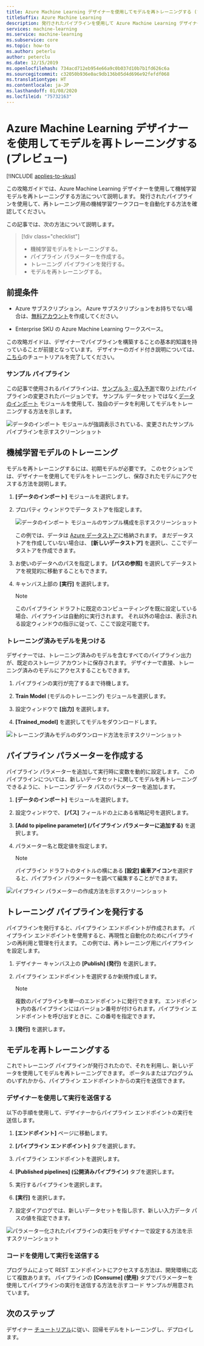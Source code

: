 ```yaml
---
title: Azure Machine Learning デザイナーを使用してモデルを再トレーニングする (プレビュー)
titleSuffix: Azure Machine Learning
description: 発行されたパイプラインを使用して Azure Machine Learning デザイナー (プレビュー) でモデルを再トレーニングする方法について説明します。
services: machine-learning
ms.service: machine-learning
ms.subservice: core
ms.topic: how-to
ms.author: peterlu
author: peterclu
ms.date: 12/15/2019
ms.openlocfilehash: 734acd712eb954e66a9c0b037d10b7b1fd626c6a
ms.sourcegitcommit: c32050b936e0ac9db136b05d4d696e92fefdf068
ms.translationtype: HT
ms.contentlocale: ja-JP
ms.lasthandoff: 01/08/2020
ms.locfileid: "75732163"
---
```

# <a name="retrain-models-with-azure-machine-learning-designer-preview"></a>Azure Machine Learning デザイナーを使用してモデルを再トレーニングする (プレビュー)
[!INCLUDE [applies-to-skus](../../includes/aml-applies-to-basic-enterprise-sku.md)]

この攻略ガイドでは、Azure Machine Learning デザイナーを使用して機械学習モデルを再トレーニングする方法について説明します。 発行されたパイプラインを使用して、再トレーニング用の機械学習ワークフローを自動化する方法を確認してください。

この記事では、次の方法について説明します。

> [!div class="checklist"]
> * 機械学習モデルをトレーニングする。
> * パイプライン パラメーターを作成する。
> * トレーニング パイプラインを発行する。
> * モデルを再トレーニングする。

## <a name="prerequisites"></a>前提条件

* Azure サブスクリプション。 Azure サブスクリプションをお持ちでない場合は、[無料アカウント](https://aka.ms/AMLFree)を作成してください。

* Enterprise SKU の Azure Machine Learning ワークスペース。

この攻略ガイドは、デザイナーでパイプラインを構築することの基本的知識を持っていることが前提となっています。 デザイナーのガイド付き説明については、[こちら](tutorial-designer-automobile-price-train-score.md)のチュートリアルを完了してください。 

### <a name="sample-pipeline"></a>サンプル パイプライン

この記事で使用されるパイプラインは、[サンプル 3 - 収入予測](how-to-designer-sample-classification-predict-income.md)で取り上げたパイプラインの変更されたバージョンです。 サンプル データセットではなく[データのインポート](algorithm-module-reference/import-data.md) モジュールを使用して、独自のデータを利用してモデルをトレーニングする方法を示します。

![データのインポート モジュールが強調表示されている、変更されたサンプル パイプラインを示すスクリーンショット](./media/how-to-retrain-designer/modified-sample-pipeline.png)

## <a name="train-a-machine-learning-model"></a>機械学習モデルのトレーニング

モデルを再トレーニングするには、初期モデルが必要です。 このセクションでは、デザイナーを使用してモデルをトレーニングし、保存されたモデルにアクセスする方法を説明します。

1. **[データのインポート]** モジュールを選択します。
1. プロパティ ウィンドウでデータ ストアを指定します。

    ![データのインポート モジュールのサンプル構成を示すスクリーンショット](./media/how-to-retrain-designer/import-data-settings.png)

    この例では、データは [Azure データストア](how-to-access-data.md)に格納されます。 まだデータストアを作成していない場合は、 **[新しいデータストア]** を選択し、ここでデータストアを作成できます。

1. お使いのデータへのパスを指定します。 **[パスの参照]** を選択してデータストアを視覚的に移動することもできます。 

1. キャンバス上部の **[実行]** を選択します。
    
    > [!NOTE]
    > このパイプライン ドラフトに既定のコンピューティングを既に設定している場合、パイプラインは自動的に実行されます。 それ以外の場合は、表示される設定ウィンドウの指示に従って、ここで設定可能です。

### <a name="locate-your-trained-model"></a>トレーニング済みモデルを見つける

デザイナーでは、トレーニング済みのモデルを含むすべてのパイプライン出力が、既定のストレージ アカウントに保存されます。 デザイナーで直接、トレーニング済みのモデルにアクセスすることもできます。

1. パイプラインの実行が完了するまで待機します。

1. **Train Model** (モデルのトレーニング) モジュールを選択します。

1. 設定ウィンドウで **[出力]** を選択します。

1. **[Trained_model]** を選択してモデルをダウンロードします。

![トレーニング済みモデルのダウンロード方法を示すスクリーンショット](./media/how-to-retrain-designer/download-model.png)

## <a name="create-a-pipeline-parameter"></a>パイプライン パラメーターを作成する

パイプライン パラメーターを追加して実行時に変数を動的に設定します。 このパイプラインについては、新しいデータセットに関してモデルを再トレーニングできるように、トレーニング データ パスのパラメーターを追加します。

1. **[データのインポート]** モジュールを選択します。
1. 設定ウィンドウで、 **[パス]** フィールドの上にある省略記号を選択します。
1. **[Add to pipeline parameter] (パイプライン パラメーターに追加する)** を選択します。
1. パラメーター名と既定値を指定します。

    > [!NOTE]
    > パイプライン ドラフトのタイトルの横にある **[設定] 歯車アイコン**を選択すると、パイプライン パラメーターを調べて編集することができます。 

![パイプライン パラメーターの作成方法を示すスクリーンショット](media/how-to-retrain-designer/add-pipeline-parameter.png)

## <a name="publish-a-training-pipeline"></a>トレーニング パイプラインを発行する

パイプラインを発行すると、パイプライン エンドポイントが作成されます。 パイプライン エンドポイントを使用すると、再現性と自動化のためにパイプラインの再利用と管理を行えます。 この例では、再トレーニング用にパイプラインを設定します。

1. デザイナー キャンバス上の **[Publish] (発行)** を選択します。
1. パイプライン エンドポイントを選択するか新規作成します。

    > [!NOTE]
    > 複数のパイプラインを単一のエンドポイントに発行できます。 エンドポイント内の各パイプラインにはバージョン番号が付けられます。パイプライン エンドポイントを呼び出すときに、この番号を指定できます。

1. **[発行]** を選択します。

## <a name="retrain-your-model"></a>モデルを再トレーニングする

これでトレーニング パイプラインが発行されたので、それを利用し、新しいデータを使用してモデルを再トレーニングできます。 ポータルまたはプログラムのいずれかから、パイプライン エンドポイントからの実行を送信できます。

### <a name="submit-runs-with-the-designer"></a>デザイナーを使用して実行を送信する

以下の手順を使用して、デザイナーからパイプライン エンドポイントの実行を送信します。

1. **[エンドポイント]** ページに移動します。

1. **[パイプライン エンドポイント]** タブを選択します。

1. パイプライン エンドポイントを選択します。

1. **[Published pipelines] (公開済みパイプライン)** タブを選択します。

1. 実行するパイプラインを選択します。

1. **[実行]** を選択します。

1. 設定ダイアログでは、新しいデータセットを指し示す、新しい入力データ パスの値を指定できます。

![パラメーター化されたパイプラインの実行をデザイナーで設定する方法を示すスクリーンショット](./media/how-to-retrain-designer/published-pipeline-run.png)

### <a name="submit-runs-with-code"></a>コードを使用して実行を送信する

プログラムによって REST エンドポイントにアクセスする方法は、開発環境に応じて複数あります。 パイプラインの **[Consume] (使用)** タブでパラメーターを使用してパイプラインの実行を送信する方法を示すコード サンプルが用意されています。

## <a name="next-steps"></a>次のステップ

デザイナー [チュートリアル](tutorial-designer-automobile-price-train-score.md)に従い、回帰モデルをトレーニングし、デプロイします。
